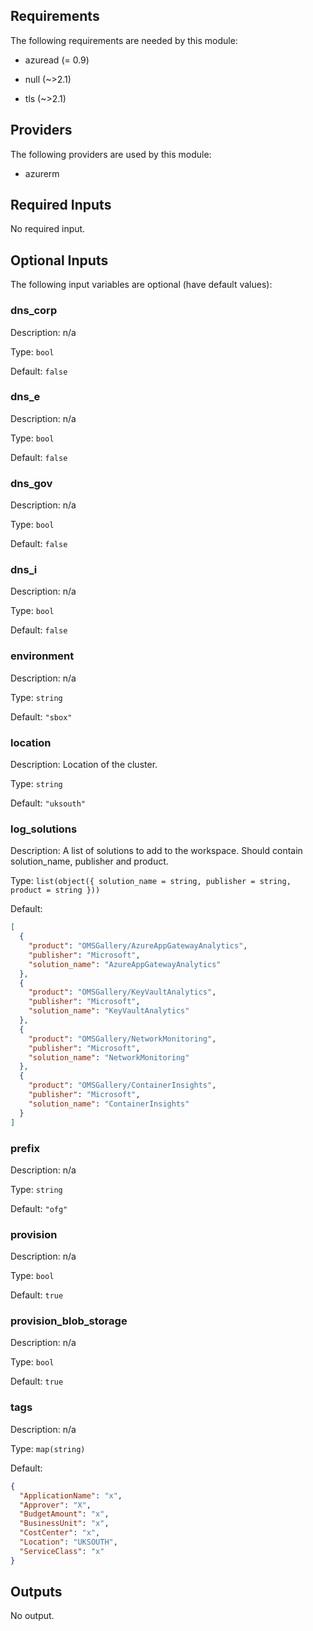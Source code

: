 ## Requirements

The following requirements are needed by this module:

- azuread (= 0.9)

- null (~>2.1)

- tls (~>2.1)

## Providers

The following providers are used by this module:

- azurerm

## Required Inputs

No required input.

## Optional Inputs

The following input variables are optional (have default values):

### dns\_corp

Description: n/a

Type: `bool`

Default: `false`

### dns\_e

Description: n/a

Type: `bool`

Default: `false`

### dns\_gov

Description: n/a

Type: `bool`

Default: `false`

### dns\_i

Description: n/a

Type: `bool`

Default: `false`

### environment

Description: n/a

Type: `string`

Default: `"sbox"`

### location

Description: Location of the cluster.

Type: `string`

Default: `"uksouth"`

### log\_solutions

Description: A list of solutions to add to the workspace. Should contain solution\_name, publisher and product.

Type: `list(object({ solution_name = string, publisher = string, product = string }))`

Default:

```json
[
  {
    "product": "OMSGallery/AzureAppGatewayAnalytics",
    "publisher": "Microsoft",
    "solution_name": "AzureAppGatewayAnalytics"
  },
  {
    "product": "OMSGallery/KeyVaultAnalytics",
    "publisher": "Microsoft",
    "solution_name": "KeyVaultAnalytics"
  },
  {
    "product": "OMSGallery/NetworkMonitoring",
    "publisher": "Microsoft",
    "solution_name": "NetworkMonitoring"
  },
  {
    "product": "OMSGallery/ContainerInsights",
    "publisher": "Microsoft",
    "solution_name": "ContainerInsights"
  }
]
```

### prefix

Description: n/a

Type: `string`

Default: `"ofg"`

### provision

Description: n/a

Type: `bool`

Default: `true`

### provision\_blob\_storage

Description: n/a

Type: `bool`

Default: `true`

### tags

Description: n/a

Type: `map(string)`

Default:

```json
{
  "ApplicationName": "x",
  "Approver": "X",
  "BudgetAmount": "x",
  "BusinessUnit": "x",
  "CostCenter": "x",
  "Location": "UKSOUTH",
  "ServiceClass": "x"
}
```

## Outputs

No output.

